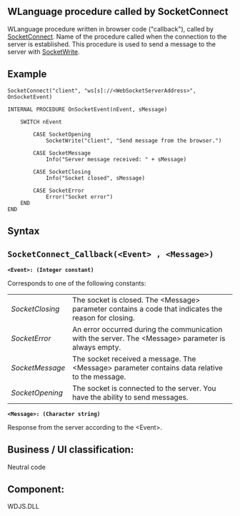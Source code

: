 


## WLanguage procedure called by SocketConnect



<a name="XUse"></a>
<a name="Use"></a>
<a name="description"></a>
WLanguage procedure written in browser code ("callback"), called by [SocketConnect](../WDLang3/3070016.md). Name of the procedure called when the connection to the server is established. This procedure is used to send a message to the server with [SocketWrite](../WDLang3/3070002.md).
<a name="Example1"></a>
<a name="sample_code"></a>

## Example


```wl
SocketConnect("client", "ws[s]://<WebSocketServerAddress>", OnSocketEvent)

INTERNAL PROCEDURE OnSocketEvent(nEvent, sMessage)
	
	SWITCH nEvent
		
		CASE SocketOpening
			SocketWrite("client", "Send message from the browser.")
		
		CASE SocketMessage
			Info("Server message received: " + sMessage)
			
		CASE SocketClosing
			Info("Socket closed", sMessage)
			
		CASE SocketError
			Error("Socket error")
	END
END
```

<a name="XSYNTAX"></a>

## Syntax
<a name="SYNTAX1"></a>

`SocketConnect_Callback(<Event> , <Message>)`
---

**`<Event>: (Integer constant)`**

Corresponds to one of the following constants:



|   |   |
| --- | --- |
| *SocketClosing* | The socket is closed. The &lt;Message&gt; parameter contains a code that indicates the reason for closing. |
| *SocketError* | An error occurred during the communication with the server. The &lt;Message&gt; parameter is always empty. |
| *SocketMessage* | The socket received a message. The &lt;Message&gt; parameter contains data relative to the message. |
| *SocketOpening* | The socket is connected to the server. You have the ability to send messages.  |



**`<Message>: (Character string)`**

Response from the server according to the &lt;Event&gt;.



<a name="XComponent"></a>

## Business / UI classification:
Neutral code
## Component:
WDJS.DLL
